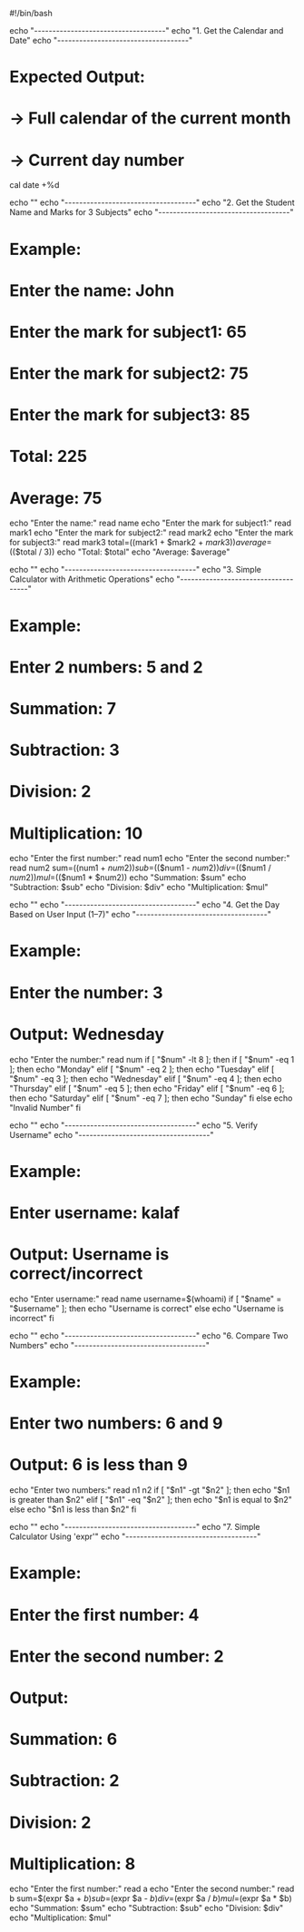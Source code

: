 #!/bin/bash

echo "------------------------------------"
echo "1. Get the Calendar and Date"
echo "------------------------------------"
# Expected Output:
# → Full calendar of the current month
# → Current day number
cal
date +%d

echo ""
echo "------------------------------------"
echo "2. Get the Student Name and Marks for 3 Subjects"
echo "------------------------------------"
# Example:
# Enter the name: John
# Enter the mark for subject1: 65
# Enter the mark for subject2: 75
# Enter the mark for subject3: 85
# Total: 225
# Average: 75
echo "Enter the name:"
read name
echo "Enter the mark for subject1:"
read mark1
echo "Enter the mark for subject2:"
read mark2
echo "Enter the mark for subject3:"
read mark3
total=$(($mark1 + $mark2 + $mark3))
average=$(($total / 3))
echo "Total: $total"
echo "Average: $average"

echo ""
echo "------------------------------------"
echo "3. Simple Calculator with Arithmetic Operations"
echo "------------------------------------"
# Example:
# Enter 2 numbers: 5 and 2
# Summation: 7
# Subtraction: 3
# Division: 2
# Multiplication: 10
echo "Enter the first number:"
read num1
echo "Enter the second number:"
read num2
sum=$(($num1 + $num2))
sub=$(($num1 - $num2))
div=$(($num1 / $num2))
mul=$(($num1 * $num2))
echo "Summation: $sum"
echo "Subtraction: $sub"
echo "Division: $div"
echo "Multiplication: $mul"

echo ""
echo "------------------------------------"
echo "4. Get the Day Based on User Input (1–7)"
echo "------------------------------------"
# Example:
# Enter the number: 3
# Output: Wednesday
echo "Enter the number:"
read num
if [ "$num" -lt 8 ]; then
  if [ "$num" -eq 1 ]; then
    echo "Monday"
  elif [ "$num" -eq 2 ]; then
    echo "Tuesday"
  elif [ "$num" -eq 3 ]; then
    echo "Wednesday"
  elif [ "$num" -eq 4 ]; then
    echo "Thursday"
  elif [ "$num" -eq 5 ]; then
    echo "Friday"
  elif [ "$num" -eq 6 ]; then
    echo "Saturday"
  elif [ "$num" -eq 7 ]; then
    echo "Sunday"
  fi
else
  echo "Invalid Number"
fi

echo ""
echo "------------------------------------"
echo "5. Verify Username"
echo "------------------------------------"
# Example:
# Enter username: kalaf
# Output: Username is correct/incorrect
echo "Enter username:"
read name
username=$(whoami)
if [ "$name" = "$username" ]; then
  echo "Username is correct"
else
  echo "Username is incorrect"
fi

echo ""
echo "------------------------------------"
echo "6. Compare Two Numbers"
echo "------------------------------------"
# Example:
# Enter two numbers: 6 and 9
# Output: 6 is less than 9
echo "Enter two numbers:"
read n1 n2
if [ "$n1" -gt "$n2" ]; then
  echo "$n1 is greater than $n2"
elif [ "$n1" -eq "$n2" ]; then
  echo "$n1 is equal to $n2"
else
  echo "$n1 is less than $n2"
fi

echo ""
echo "------------------------------------"
echo "7. Simple Calculator Using 'expr'"
echo "------------------------------------"
# Example:
# Enter the first number: 4
# Enter the second number: 2
# Output:
# Summation: 6
# Subtraction: 2
# Division: 2
# Multiplication: 8
echo "Enter the first number:"
read a
echo "Enter the second number:"
read b
sum=$(expr $a + $b)
sub=$(expr $a - $b)
div=$(expr $a / $b)
mul=$(expr $a \* $b)
echo "Summation: $sum"
echo "Subtraction: $sub"
echo "Division: $div"
echo "Multiplication: $mul"


